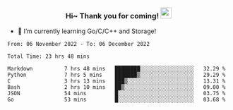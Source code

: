 <h3 align="center">
    Hi~ Thank you for coming!
    <img src="https://media.giphy.com/media/hvRJCLFzcasrR4ia7z/giphy.gif" width="25px">
</h3>

<!--
**pineapple-man/pineapple-man** is a ✨ _special_ ✨ repository because its `README.md` (this file) appears on your GitHub profile.

Here are some ideas to get you started:
- 🔭 I’m currently working on ...
- 🤔 I’m looking for help with ...
- 💬 Ask me about ...
- 📫 How to reach me: ...
- 😄 Pronouns: ...
- ⚡ Fun fact: 
- 👯 I’m looking to collaborate on kubernetes
-->
- 🌱 I’m currently learning Go/C/C++ and Storage!

<!--START_SECTION:waka-->

```text
From: 06 November 2022 - To: 06 December 2022

Total Time: 23 hrs 48 mins

Markdown          7 hrs 48 mins   ████████░░░░░░░░░░░░░░░░░   32.29 %
Python            7 hrs 5 mins    ███████▒░░░░░░░░░░░░░░░░░   29.29 %
C                 3 hrs 13 mins   ███▒░░░░░░░░░░░░░░░░░░░░░   13.31 %
Bash              2 hrs 10 mins   ██▒░░░░░░░░░░░░░░░░░░░░░░   09.00 %
JSON              54 mins         █░░░░░░░░░░░░░░░░░░░░░░░░   03.75 %
Go                53 mins         █░░░░░░░░░░░░░░░░░░░░░░░░   03.68 %
```

<!--END_SECTION:waka-->

